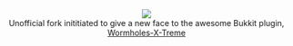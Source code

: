 <div align="center">
<img src="http://www.yogaflight.com/images/hor_rule.jpg"></img>
<br>
Unofficial fork inititiated to give a new face to the awesome Bukkit plugin, <a href="https://github.com/Wormhole-X-Treme/Wormhole-X-Treme">Wormholes-X-Treme</a>
<br>
</div>
